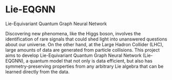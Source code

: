 # Lie-EQGNN
Lie-Equivariant Quantum Graph Neural Network

Discovering new phenomena, like the Higgs boson, involves the identification of rare signals that could shed light into unanswered questions about our universe. On the other hand, at the Large Hadron Collider (LHC), large amounts of data are generated from particle collisions. This project aims to develop Lie-Equivariant Quantum Graph Neural Network (Lie-EQGNN), a quantum model that not only is data efficient, but also has symmetry-preserving properties from any arbitrary Lie algebra that can be learned directly from the data.
